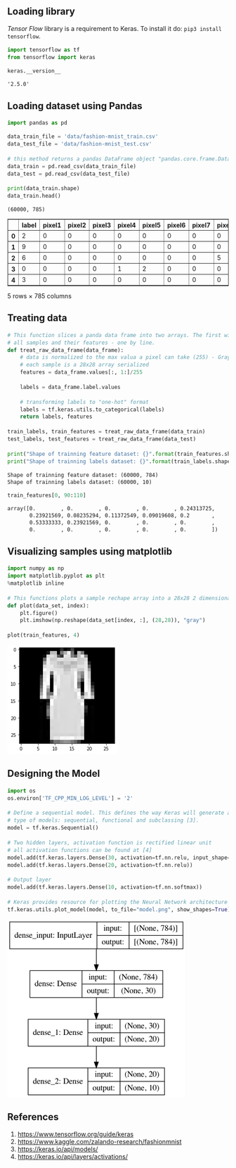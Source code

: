 ## Loading library

*Tensor Flow* library is a requirement to Keras. To install it do: `pip3 install tensorflow`.


```python
import tensorflow as tf
from tensorflow import keras
```


```python
keras.__version__
```




    '2.5.0'



## Loading dataset using Pandas


```python
import pandas as pd
```


```python
data_train_file = 'data/fashion-mnist_train.csv'
data_test_file = 'data/fashion-mnist_test.csv'

# this method returns a pandas DataFrame object "pandas.core.frame.DataFrame"
data_train = pd.read_csv(data_train_file)
data_test = pd.read_csv(data_test_file)

print(data_train.shape)
data_train.head()
```

    (60000, 785)





<div>
<style scoped>
    .dataframe tbody tr th:only-of-type {
        vertical-align: middle;
    }

    .dataframe tbody tr th {
        vertical-align: top;
    }

    .dataframe thead th {
        text-align: right;
    }
</style>
<table border="1" class="dataframe">
  <thead>
    <tr style="text-align: right;">
      <th></th>
      <th>label</th>
      <th>pixel1</th>
      <th>pixel2</th>
      <th>pixel3</th>
      <th>pixel4</th>
      <th>pixel5</th>
      <th>pixel6</th>
      <th>pixel7</th>
      <th>pixel8</th>
      <th>pixel9</th>
      <th>...</th>
      <th>pixel775</th>
      <th>pixel776</th>
      <th>pixel777</th>
      <th>pixel778</th>
      <th>pixel779</th>
      <th>pixel780</th>
      <th>pixel781</th>
      <th>pixel782</th>
      <th>pixel783</th>
      <th>pixel784</th>
    </tr>
  </thead>
  <tbody>
    <tr>
      <th>0</th>
      <td>2</td>
      <td>0</td>
      <td>0</td>
      <td>0</td>
      <td>0</td>
      <td>0</td>
      <td>0</td>
      <td>0</td>
      <td>0</td>
      <td>0</td>
      <td>...</td>
      <td>0</td>
      <td>0</td>
      <td>0</td>
      <td>0</td>
      <td>0</td>
      <td>0</td>
      <td>0</td>
      <td>0</td>
      <td>0</td>
      <td>0</td>
    </tr>
    <tr>
      <th>1</th>
      <td>9</td>
      <td>0</td>
      <td>0</td>
      <td>0</td>
      <td>0</td>
      <td>0</td>
      <td>0</td>
      <td>0</td>
      <td>0</td>
      <td>0</td>
      <td>...</td>
      <td>0</td>
      <td>0</td>
      <td>0</td>
      <td>0</td>
      <td>0</td>
      <td>0</td>
      <td>0</td>
      <td>0</td>
      <td>0</td>
      <td>0</td>
    </tr>
    <tr>
      <th>2</th>
      <td>6</td>
      <td>0</td>
      <td>0</td>
      <td>0</td>
      <td>0</td>
      <td>0</td>
      <td>0</td>
      <td>0</td>
      <td>5</td>
      <td>0</td>
      <td>...</td>
      <td>0</td>
      <td>0</td>
      <td>0</td>
      <td>30</td>
      <td>43</td>
      <td>0</td>
      <td>0</td>
      <td>0</td>
      <td>0</td>
      <td>0</td>
    </tr>
    <tr>
      <th>3</th>
      <td>0</td>
      <td>0</td>
      <td>0</td>
      <td>0</td>
      <td>1</td>
      <td>2</td>
      <td>0</td>
      <td>0</td>
      <td>0</td>
      <td>0</td>
      <td>...</td>
      <td>3</td>
      <td>0</td>
      <td>0</td>
      <td>0</td>
      <td>0</td>
      <td>1</td>
      <td>0</td>
      <td>0</td>
      <td>0</td>
      <td>0</td>
    </tr>
    <tr>
      <th>4</th>
      <td>3</td>
      <td>0</td>
      <td>0</td>
      <td>0</td>
      <td>0</td>
      <td>0</td>
      <td>0</td>
      <td>0</td>
      <td>0</td>
      <td>0</td>
      <td>...</td>
      <td>0</td>
      <td>0</td>
      <td>0</td>
      <td>0</td>
      <td>0</td>
      <td>0</td>
      <td>0</td>
      <td>0</td>
      <td>0</td>
      <td>0</td>
    </tr>
  </tbody>
</table>
<p>5 rows × 785 columns</p>
</div>



## Treating data


```python
# This function slices a panda data frame into two arrays. The first with labels and the other with
# all samples and their features - one by line. 
def treat_raw_data_frame(data_frame):
    # data is normalized to the max valua a pixel can take (255) - Gray Scale
    # each sample is a 28x28 array serialized
    features = data_frame.values[:, 1:]/255

    labels = data_frame.label.values

    # transforming labels to "one-hot" format
    labels = tf.keras.utils.to_categorical(labels)
    return labels, features

train_labels, train_features = treat_raw_data_frame(data_train)
test_labels, test_features = treat_raw_data_frame(data_test)

print("Shape of trainning feature dataset: {}".format(train_features.shape))
print("Shape of trainning labels dataset: {}".format(train_labels.shape))
```

    Shape of trainning feature dataset: (60000, 784)
    Shape of trainning labels dataset: (60000, 10)



```python
train_features[0, 90:110]
```




    array([0.        , 0.        , 0.        , 0.        , 0.24313725,
           0.23921569, 0.08235294, 0.11372549, 0.09019608, 0.2       ,
           0.53333333, 0.23921569, 0.        , 0.        , 0.        ,
           0.        , 0.        , 0.        , 0.        , 0.        ])



## Visualizing samples using matplotlib


```python
import numpy as np
import matplotlib.pyplot as plt
%matplotlib inline

# This functions plots a sample rechape array into a 28x28 2 dimensional array
def plot(data_set, index):
    plt.figure()
    plt.imshow(np.reshape(data_set[index, :], (28,28)), "gray")

plot(train_features, 4)
```


    
![png](output_11_0.png)
    


## Designing the Model


```python
import os
os.environ['TF_CPP_MIN_LOG_LEVEL'] = '2'

# Define a sequential model. This defines the way Keras will generate a model. Keras has three different
# type of models: sequential, functional and subclassing [3].
model = tf.keras.Sequential()

# Two hidden layers, activation function is rectified linear unit
# all activation functions can be found at [4]
model.add(tf.keras.layers.Dense(30, activation=tf.nn.relu, input_shape=(784,)))
model.add(tf.keras.layers.Dense(20, activation=tf.nn.relu))

# Output layer
model.add(tf.keras.layers.Dense(10, activation=tf.nn.softmax))

# Keras provides resource for plotting the Neural Network architecture and parameters.
tf.keras.utils.plot_model(model, to_file="model.png", show_shapes=True)
```




    
![png](output_13_1.png)
    



## References

1. https://www.tensorflow.org/guide/keras
1. https://www.kaggle.com/zalando-research/fashionmnist
1. https://keras.io/api/models/
1. https://keras.io/api/layers/activations/
